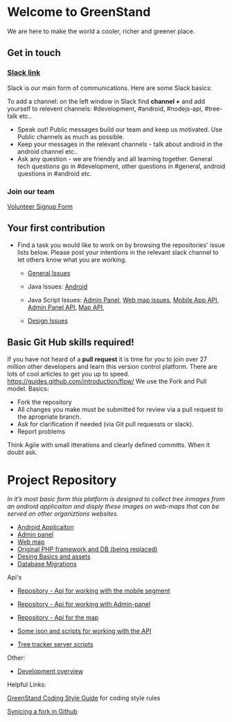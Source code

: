 # Welcome to GreenStand
We are here to make the world a cooler, richer and greener place. 

## Get in touch
### [Slack link](https://join.slack.com/t/greenstand/shared_invite/enQtMjcyMzgyMjk4NzU3LWZmNjM3YzY5N2Q0MzQ5YTM4OGZkMWJhM2U4MTkyYjI2NjhkN2YxNTRiMDIwNWQ5ZTVlNDczYzBjZmMxYzM2ZjU)
Slack is our main form of communications. Here are some Slack basics: 

To add a channel: on the left window in Slack find **channel +** and add yourself to relevent channels: #development, #android, #nodejs-api, #tree-talk etc..

* Speak out! Public messages build our team and keep us motivated. Use Public channels as much as possible. 
* Keep your messages in the relevant channels - talk about android in the android channel etc..
* Ask any question - we are friendly and all learning together. General tech questions go in #development, other questions in #general, android questions in #android etc.

### Join our team
[Volunteer Signup Form](https://docs.google.com/forms/d/e/1FAIpQLSe61HDJKVH16vtTxhXpbwCH-wTVN1e6XoVU1riWjJ-ne5SIiA/viewform?usp=sf_link)

## Your first contribution
* Find a task you would like to work on by browsing the repositories' issue lists below. Please post your intentions in the relevant slack channel to let others know what you are working. 
   * [General Issues](https://github.com/Greenstand/Development-Overview/issues)
   * Java Issues: [Android](https://github.com/Greenstand/treetracker-android/issues)
       
   * Java Script Issues:
          [Admin Panel](https://github.com/Greenstand/treetracker-admin/issues), 
          [Web map issues](https://github.com/Greenstand/treetracker-web/issues), 
          [Mobile App API](https://github.com/Greenstand/treetracker-mobile-api/issues), 
          [Admin Panel API](https://github.com/Greenstand/treetracker-admin-api/issues), 
          [Map API](https://github.com/Greenstand/treetracker-map-api/issues),
                
    * [Design Issues](https://github.com/Greenstand/Design/issues)

## Basic Git Hub skills required!
If you have not heard of a **pull request** it is time for you to join over 27 million other developers and learn this version control platform. There are lots of cool articles to get you up to speed. https://guides.github.com/introduction/flow/
We use the Fork and Pull model. 
Basics: 
* Fork the repository
* All changes you make must be submitted for review via a pull request to the apropriate branch.
* Ask for clarification if needed (via Git pull requessts or slack). 
* Report problems

Think Agile with small itterations and clearly defined committs.  When it doubt ask.

# Project Repository

*In it’s most basic form this platform is designed to collect tree inmages from an android applicaiton and disply these images on web-maps that can be served on other organiztions websites.*

* [Android Applicaiton](https://github.com/Greenstand/treetracker-android)
* [Admin panel](Https://github.com/Greenstand/treetracker-admin)
* [Web map](https://github.com/Greenstand/treetracker-web)
* [Original PHP framework and DB (being replaced)](https://github.com/Greenstand/treetracker.org)
* [Desing Basics and assets](https://github.com/Greenstand/Design)
* [Database Migrations](https://github.com/Greenstand/treetracker-database-migrations)

Api's 
* [Repository - Api for working with the mobile segment](https://github.com/Greenstand/treetracker-mobile-api)
* [Repository - Api for working with Admin-panel](https://github.com/Greenstand/treetracker-admin-api)
* [Repository - Api for the map](https://github.com/Greenstand/treetracker-map-api)

* [Some json and scripts for working with the API](https://github.com/Greenstand/treetracker-json)
* [Tree tracker server scripts](https://github.com/Greenstand/treetracker-server-scripts)

Other:
* [Development overview](https://github.com/Greenstand/Development-Overview)


Helpful Links: 

[GreenStand Coding Style Guide](https://github.com/Greenstand/Development-Overview/blob/master/StyleGuide.md) for coding style rules 

[Synicing a fork in Github](https://help.github.com/articles/syncing-a-fork/)
